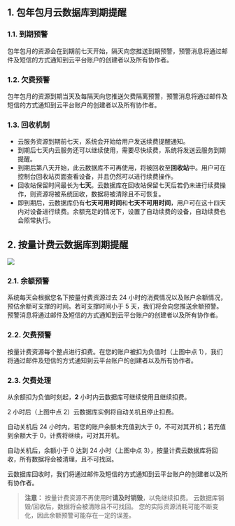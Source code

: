 ## 1. 包年包月云数据库到期提醒

### 1.1. 到期预警
包年包月的资源会在到期前七天开始，隔天向您推送到期预警，预警消息将通过邮件及短信的方式通知到云平台账户的创建者以及所有协作者。

### 1.2. 欠费预警
包年包月的资源到期当天及每隔天向您推送欠费隔离预警，预警消息将通过邮件及短信的方式通知到云平台账户的创建者以及所有协作者。

### 1.3. 回收机制
- 云服务资源到期前七天，系统会开始给用户发送续费提醒通知。 
- 到期后七天内云服务还可以继续使用，需要尽快续费，系统将发送云服务到期提醒。
- 到期后第八天开始，此云数据库不可再使用，将被回收至**回收站**中。用户可在控制台回收站页面查看设备，并且仍然可以进行续费操作。
- 回收站保留时间最长为**七天**。云数据库在回收站保留七天后若仍未进行续费操作，则资源将被系统回收，数据将被清除且不可恢复。 
- 即到期后，云数据库仍有**七天可用时间**和**七天不可用时间**，用户可在这十四天内对设备进行续费。余额充足的情况下，设置了自动续费的设备，自动续费也会照常执行。

## 2.	按量计费云数据库到期提醒
 
![](http://imgcache.tcecqpoc.fsphere.cn/image/mccdn.qcloud.com/img567f91951599d.png)
 
### 2.1. 余额预警
系统每天会根据您名下按量付费资源过去 24 小时的消费情况以及账户余额情况，预估余额可支撑的时间。若可支撑时间小于 5 天，我们将会向您推送余额预警。预警消息将通过邮件及短信的方式通知到云平台账户的创建者以及所有协作者。

### 2.2. 欠费预警
按量计费资源每个整点进行扣费。在您的账户被扣为负值时（上图中点 1），我们将通过邮件及短信的方式通知到云平台账户的创建者以及所有协作者。

### 2.3. 欠费处理
从余额扣为负值时刻起，**2** 小时内云数据库可继续使用且继续扣费。

2 小时后（上图中点 2）云数据库实例将自动关机且停止扣费。

自动关机后 24 小时内，若您的账户余额未充值到大于 0，不可对其开机；若充值到余额大于 0，计费将继续，可对其开机。

自动关机后，余额小于 0 达到 24 小时（上图中点 3），按量计费云数据库将回收，所有数据将会被清理，且不可找回。

云数据库回收时，我们将通过邮件及短信的方式通知到云平台账户的创建者以及所有协作者。

> **注意：**
按量计费资源不再使用时**请及时销毁**，以免继续扣费。
云数据库销毁/回收后，数据将会被清除且不可找回。
您的实际资源消耗可能不断变化，因此余额预警可能存在一定的误差。
